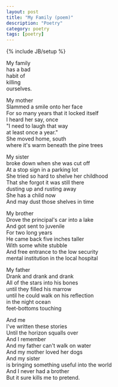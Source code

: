 ```yaml
---
layout: post
title: "My Family (poem)"
description: "Poetry"
category: poetry
tags: [poetry]
---
```

{% include JB/setup %}

My family   
has a bad   
habit of   
killing   
ourselves.  
  
My mother  
Slammed a smile onto her face  
For so many years that it locked itself  
I heard her say, once  
"I need to laugh that way  
at least once a year."  
She moved home, south  
where it's warm beneath the pine trees  
  
My sister  
broke down when she was cut off  
At a stop sign in a parking lot  
She tried so hard to shelve her childhood  
That she forgot it was still there  
dusting up and rusting away  
She has a child now  
And may dust those shelves in time  
  
My brother  
Drove the principal's car into a lake  
And got sent to juvenile  
For two long years  
He came back five inches taller  
With some white stubble  
And free entrance to the low security  
mental institution in the local hospital  
  
My father  
Drank and drank and drank  
All of the stars into his bones  
until they filled his marrow   
until he could walk on his reflection  
in the night ocean  
feet-bottoms touching  
  
And me  
I've written these stories  
Until the horizon squalls over  
And I remember  
And my father can't walk on water  
And my mother loved her dogs  
And my sister  
is bringing something useful into the world  
And I never had a brother  
But it sure kills me to pretend.  
